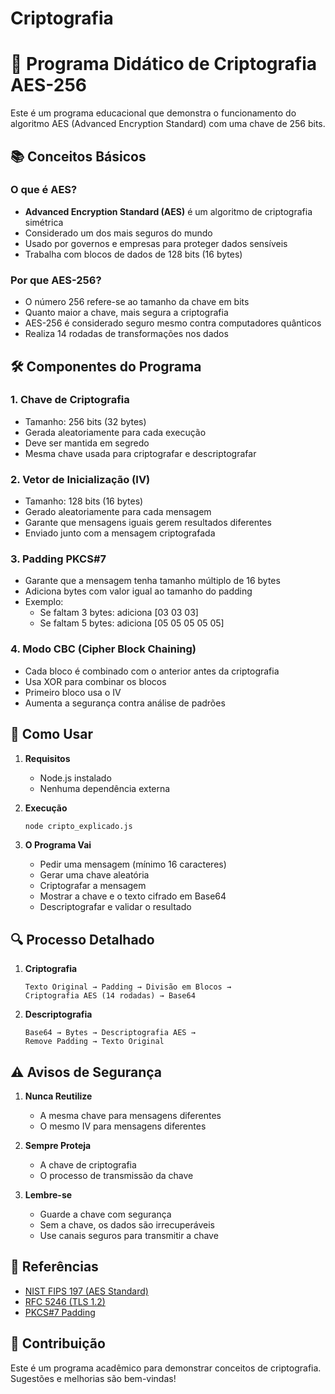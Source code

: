 # Criptografia

# 🔐 Programa Didático de Criptografia AES-256

Este é um programa educacional que demonstra o funcionamento do algoritmo AES (Advanced Encryption Standard) com uma chave de 256 bits.

## 📚 Conceitos Básicos

### O que é AES?
- **Advanced Encryption Standard (AES)** é um algoritmo de criptografia simétrica
- Considerado um dos mais seguros do mundo
- Usado por governos e empresas para proteger dados sensíveis
- Trabalha com blocos de dados de 128 bits (16 bytes)

### Por que AES-256?
- O número 256 refere-se ao tamanho da chave em bits
- Quanto maior a chave, mais segura a criptografia
- AES-256 é considerado seguro mesmo contra computadores quânticos
- Realiza 14 rodadas de transformações nos dados

## 🛠️ Componentes do Programa

### 1. Chave de Criptografia
- Tamanho: 256 bits (32 bytes)
- Gerada aleatoriamente para cada execução
- Deve ser mantida em segredo
- Mesma chave usada para criptografar e descriptografar

### 2. Vetor de Inicialização (IV)
- Tamanho: 128 bits (16 bytes)
- Gerado aleatoriamente para cada mensagem
- Garante que mensagens iguais gerem resultados diferentes
- Enviado junto com a mensagem criptografada

### 3. Padding PKCS#7
- Garante que a mensagem tenha tamanho múltiplo de 16 bytes
- Adiciona bytes com valor igual ao tamanho do padding
- Exemplo:
  - Se faltam 3 bytes: adiciona [03 03 03]
  - Se faltam 5 bytes: adiciona [05 05 05 05 05]

### 4. Modo CBC (Cipher Block Chaining)
- Cada bloco é combinado com o anterior antes da criptografia
- Usa XOR para combinar os blocos
- Primeiro bloco usa o IV
- Aumenta a segurança contra análise de padrões

## 🚀 Como Usar

1. **Requisitos**
   - Node.js instalado
   - Nenhuma dependência externa

2. **Execução**
   ```bash
   node cripto_explicado.js
   ```

3. **O Programa Vai**
   - Pedir uma mensagem (mínimo 16 caracteres)
   - Gerar uma chave aleatória
   - Criptografar a mensagem
   - Mostrar a chave e o texto cifrado em Base64
   - Descriptografar e validar o resultado

## 🔍 Processo Detalhado

1. **Criptografia**
   ```
   Texto Original → Padding → Divisão em Blocos → 
   Criptografia AES (14 rodadas) → Base64
   ```

2. **Descriptografia**
   ```
   Base64 → Bytes → Descriptografia AES → 
   Remove Padding → Texto Original
   ```

## ⚠️ Avisos de Segurança

1. **Nunca Reutilize**
   - A mesma chave para mensagens diferentes
   - O mesmo IV para mensagens diferentes

2. **Sempre Proteja**
   - A chave de criptografia
   - O processo de transmissão da chave

3. **Lembre-se**
   - Guarde a chave com segurança
   - Sem a chave, os dados são irrecuperáveis
   - Use canais seguros para transmitir a chave

## 📖 Referências

- [NIST FIPS 197 (AES Standard)](https://nvlpubs.nist.gov/nistpubs/FIPS/NIST.FIPS.197.pdf)
- [RFC 5246 (TLS 1.2)](https://tools.ietf.org/html/rfc5246)
- [PKCS#7 Padding](https://tools.ietf.org/html/rfc5652#section-6.3)

## 🤝 Contribuição

Este é um programa acadêmico para demonstrar conceitos de criptografia. Sugestões e melhorias são bem-vindas!

